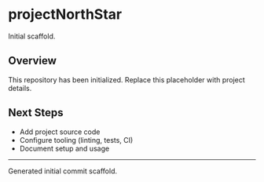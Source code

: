 # projectNorthStar

Initial scaffold.

## Overview

This repository has been initialized. Replace this placeholder with project details.

## Next Steps
- Add project source code
- Configure tooling (linting, tests, CI)
- Document setup and usage

---
Generated initial commit scaffold.
